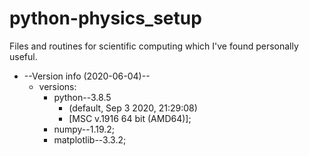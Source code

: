 # python-physics_setup

Files and routines for scientific computing 
which I've found personally useful.

+ --Version info (2020-06-04)--
    + versions: 
        + python--3.8.5 
            + (default, Sep  3 2020, 21:29:08) 
            + [MSC v.1916 64 bit (AMD64)]; 
        + numpy--1.19.2; 
        + matplotlib--3.3.2;